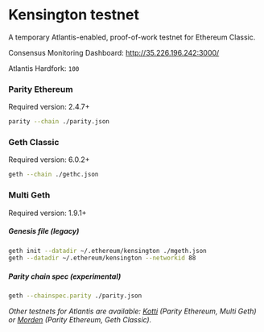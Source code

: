 # Kensington testnet

A temporary Atlantis-enabled, proof-of-work testnet for Ethereum Classic.

Consensus Monitoring Dashboard: http://35.226.196.242:3000/

Atlantis Hardfork: `100`

### Parity Ethereum

Required version: 2.4.7+

```bash
parity --chain ./parity.json
```

### Geth Classic

Required version: 6.0.2+

```bash
geth --chain ./gethc.json
```

### Multi Geth

Required version: 1.9.1+

##### Genesis file (legacy)

```bash
geth init --datadir ~/.ethereum/kensington ./mgeth.json
geth --datadir ~/.ethereum/kensington --networkid 88

```

##### Parity chain spec (experimental)

```bash
geth --chainspec.parity ./parity.json
```

_Other testnets for Atlantis are available: [Kotti](https://github.com/goerli/testnet#meta-data-kotti-classic) (Parity Ethereum, Multi Geth) or [Morden](https://github.com/eth-classic/morden) (Parity Ethereum, Geth Classic)._
